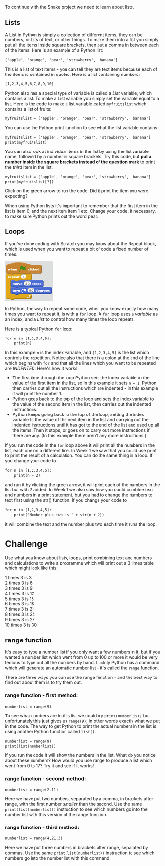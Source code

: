 To continue with the Snake project we need to learn about lists.

Lists
-----

A List in Python is simply a collection of different items, they can be numbers, or bits of text, or other things. To make them into a list you simply put all the items inside square brackets, then put a comma in between each of the items. Here is an example of a Python list:
```
['apple', 'orange', 'pear', 'strawberry', 'banana']
```
This is a list of text items - you can tell they are text items because each of the items is contained in quotes. Here is a list containing numbers:
```
[1,2,3,4,5,6,7,8,9,10]
```
Python also has a special type of variable is called a *List* variable, which contains a list. To make a List variable you simply set the variable equal to a list. Here is the code to make a list variable called `myfruitslist` which contains a list of fruits:
```
myfruitslist = ['apple', 'orange', 'pear', 'strawberry', 'banana']
```
You can use the Python print function to see what the list variable contains:
```
myfruitslist = ['apple', 'orange', 'pear', 'strawberry', 'banana']
print(myfruitslist)
```
You can also look at individual items in the list by using the list variable name, followed by a number in square brackets. Try this code, but **put a number inside the square brackets instead of the question mark** to print the *third* item in the list:
```
myfruitslist = ['apple', 'orange', 'pear', 'strawberry', 'banana']
print(myfruitslist[?])
```
Click on the green arrow to run the code. Did it print the item you were expecting?

When using Python lists it's important to remember that the first item in the list is item 0, and the next item item 1 etc. Change your code, if necessary, to make sure Python prints out the word pear.

Loops
-----

If you've done coding with Scratch you may know about the Repeat block, which is used when you want to repeat a bit of code a fixed number of  times.

![alt text](ScratchRepeat.png "Scratch Repeat block")

In Python, the way to repeat some code, when you know exactly how many times you want to repeat it, is with a `for` loop. A `for` loop uses a *variable* as an index, and a *List* to control how many times the loop repeats.

Here is a typical Python `for` loop:
```
for n in [1,2,3,4,5]:
    print(n)
```

In this example `n` is the index variable, and `[1,2,3,4,5]` is the list which controls the repetition. Notice also that there is a colon at the end of the line which begins with `for` and that all the lines which you want to be repeated are *INDENTED*. Here's how it works:

* The first time through the loop Python sets the index variable to the value of the first item in the list, so in this example it sets `n = 1`. Python then carries out all the instructions which are indented - in this example it will print the number 1.
* Python goes back to the top of the loop and sets the index variable to the value of the second item in the list, then carries out the indented instructions.
* Python keeps going back to the top of the loop, setting the index variable to the value of the next item in the list and carrying out the indented instructions until it has got to the end of the list and used up all the items. Then it stops, or goes on to carry out more instructions if there are any. (In this example there aren't any more instructions.)

If you run the code in the `for` loop above it will print all the numbers in the list, each one on a different line. In Week 1 we saw that you could use print to print the result of a calculation. You can do the same thing in a loop. If you change your code to
```
for n in [1,2,3,4,5]:
    print(n + 2)
```
and run it by clicking the green arrow, it will print each of the numbers in the list but with 2 added. In Week 1 we also saw how you could combine text and numbers in a print statement, but you had to change the numbers to text first using the str() function. If you change your code to
```
for n in [1,2,3,4,5]:
    print('Number plus two is ' + str(n + 2))
```
it will combine the text and the number plus two each time it runs the loop.

Challenge
=========

Use what you know about lists, loops, print combining text and numbers and calculations to write a programme which will print out a 3 times table which might look like this:

1 times 3 is 3  
2 times 3 is 6  
3 times 3 is 9  
4 times 3 is 12  
5 times 3 is 15  
6 times 3 is 18  
7 times 3 is 21  
8 times 3 is 24  
9 times 3 is 27  
10 times 3 is 30

range function
--------------


It's easy to type a number list if you only want a few numbers in it, but if you wanted a number list which went from 0 up to 100 or more it would be very tedious to type out all the numbers by hand. Luckily Python has a command which will generate an automatic number list - it's called the `range` function. 

There are three ways you can use the range function - and the best way to find out about them is to try them out.

### range function - first method:

`numberlist = range(9)`

To see what numbers are in this list we could try `print(numberlist)` but unfortunately this just gives us `range(9)`, in other words exactly what we put in the code. The way to get Python to print the actual numbers in the list is using another Python function called `list()`.
```
numberlist = range(9)
print(list(numberlist))
```
If you run the code it will show the numbers in the list. What do you notice about these numbers? How would you use range to produce a list which went from 0 to 17? Try it and see if it works!

### range function - second method:

`numberlist = range(2,11)`

Here we have put two numbers, separated by a comma, in brackets after range, with the first number *smaller* than the second. Use the same `print(list(numberlist))` instruction to see which numbers go into the number list with this version of the range function. 
 
### range function - third method:

`numberlist = range(4,21,3)`

Here we have put three numbers in brackets after range, separated by commas. Use the same `print(list(numberlist))` instruction to see which numbers go into the number list with this command. 
 